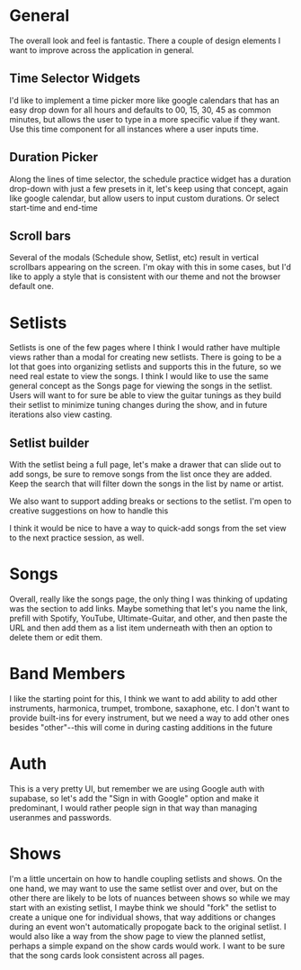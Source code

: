 # General
The overall look and feel is fantastic. There a couple of design elements I want to improve across the application in general.

## Time Selector Widgets
I'd like to implement a time picker more like google calendars that has an easy drop down for all hours and defaults to 00, 15, 30, 45 as common minutes, but allows the user to type in a more specific value if they want. Use this time component for all instances where a user inputs time.

## Duration Picker
Along the lines of time selector, the schedule practice widget has a duration drop-down with just a few presets in it, let's keep using that concept, again like google calendar, but allow users to input custom durations. Or select start-time and end-time

## Scroll bars
Several of the modals (Schedule show, Setlist, etc) result in vertical scrollbars appearing on the screen. I'm okay with this in some cases, but I'd like to apply a style that is consistent with our theme and not the browser default one.

# Setlists
Setlists is one of the few pages where I think I would rather have multiple views rather than a modal for creating new setlists. There is going to be a lot that goes into organizing setlists and supports this in the future, so we need real estate to view the songs. I think I would like to use the same general concept as the Songs page for viewing the songs in the setlist. Users will want to for sure be able to view the guitar tunings as they build their setlist to minimize tuning changes during the show, and in future iterations also view casting.

## Setlist builder
With the setlist being a full page, let's make a drawer that can slide out to add songs, be sure to remove songs from the list once they are added. Keep the search that will filter down the songs in the list by name or artist.

We also want to support adding breaks or sections to the setlist. I'm open to creative suggestions on how to handle this

I think it would be nice to have a way to quick-add songs from the set view to the next practice session, as well.

# Songs
Overall, really like the songs page, the only thing I was thinking of updating was the section to add links. Maybe something that let's you name the link, prefill with Spotify, YouTube, Ultimate-Guitar, and other, and then paste the URL and then add them as a list item underneath with then an option to delete them or edit them.

# Band Members
I like the starting point for this, I think we want to add ability to add other instruments, harmonica, trumpet, trombone, saxaphone, etc. I don't want to provide built-ins for every instrument, but we need a way to add other ones besides "other"--this will come in during casting additions in the future

# Auth
This is a very pretty UI, but remember we are using Google auth with supabase, so let's add the "Sign in with Google" option and make it predominant, I would rather people sign in that way than managing useranmes and passwords.

# Shows
I'm a little uncertain on how to handle coupling setlists and shows. On the one hand, we may want to use the same setlist over and over, but on the other there are likely to be lots of nuances between shows so while we may start with an existing setlist, I maybe think we should "fork" the setlist to create a unique one for individual shows, that way additions or changes during an event won't automatically propogate back to the original setlist. I would also like a way from the show page to view the planned setlist, perhaps a simple expand on the show cards would work. I want to be sure that the song cards look consistent across all pages.